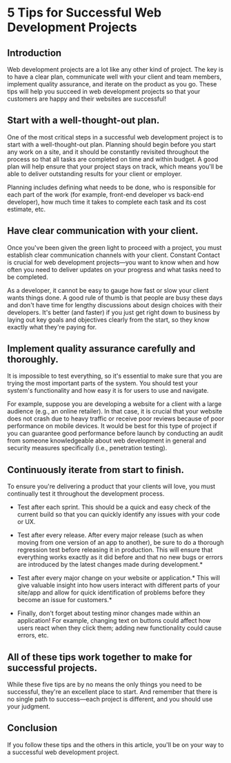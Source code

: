 # 5 Tips for Successful Web Development Projects

## Introduction

Web development projects are a lot like any other kind of project. The key is to have a clear plan, communicate well with your client and team members, implement quality assurance, and iterate on the product as you go. These tips will help you succeed in web development projects so that your customers are happy and their websites are successful!

## Start with a well-thought-out plan.

One of the most critical steps in a successful web development project is to start with a well-thought-out plan. Planning should begin before you start any work on a site, and it should be constantly revisited throughout the process so that all tasks are completed on time and within budget. A good plan will help ensure that your project stays on track, which means you'll be able to deliver outstanding results for your client or employer.

Planning includes defining what needs to be done, who is responsible for each part of the work (for example, front-end developer vs back-end developer), how much time it takes to complete each task and its cost estimate, etc.

## Have clear communication with your client.

Once you've been given the green light to proceed with a project, you must establish clear communication channels with your client. Constant Contact is crucial for web development projects—you want to know when and how often you need to deliver updates on your progress and what tasks need to be completed.

As a developer, it cannot be easy to gauge how fast or slow your client wants things done. A good rule of thumb is that people are busy these days and don't have time for lengthy discussions about design choices with their developers. It's better (and faster) if you just get right down to business by laying out key goals and objectives clearly from the start, so they know exactly what they're paying for.

## Implement quality assurance carefully and thoroughly.

It is impossible to test everything, so it's essential to make sure that you are trying the most important parts of the system. You should test your system's functionality and how easy it is for users to use and navigate.

For example, suppose you are developing a website for a client with a large audience (e.g., an online retailer). In that case, it is crucial that your website does not crash due to heavy traffic or receive poor reviews because of poor performance on mobile devices. It would be best for this type of project if you can guarantee good performance before launch by conducting an audit from someone knowledgeable about web development in general and security measures specifically (i.e., penetration testing).

## Continuously iterate from start to finish.

To ensure you're delivering a product that your clients will love, you must continually test it throughout the development process.

* Test after each sprint. This should be a quick and easy check of the current build so that you can quickly identify any issues with your code or UX.
    
* Test after every release. After every major release (such as when moving from one version of an app to another), be sure to do a thorough regression test before releasing it in production. This will ensure that everything works exactly as it did before and that no new bugs or errors are introduced by the latest changes made during development.\*
    
* Test after every major change on your website or application.\* This will give valuable insight into how users interact with different parts of your site/app and allow for quick identification of problems before they become an issue for customers.\*
    
* Finally, don't forget about testing minor changes made within an application! For example, changing text on buttons could affect how users react when they click them; adding new functionality could cause errors, etc.
    

## All of these tips work together to make for successful projects.

While these five tips are by no means the only things you need to be successful, they're an excellent place to start. And remember that there is no single path to success—each project is different, and you should use your judgment.

## Conclusion

If you follow these tips and the others in this article, you'll be on your way to a successful web development project.
